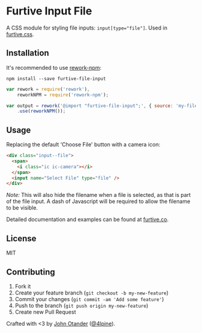 # Furtive Input File

A CSS module for styling file inputs: `input[type="file"]`. Used in [furtive.css](http://furtive.co).

## Installation

It's recommended to use [rework-npm](https://github.com/reworkcss/rework-npm):

```
npm install --save furtive-file-input
```

```javascript
var rework = require('rework'),
    reworkNPM = require('rework-npm');

var output = rework('@import "furtive-file-input";', { source: 'my-file.css' })
    .use(reworkNPM());
```

## Usage

Replacing the default 'Choose File' button with a camera icon:

```html
<div class="input--file">
  <span>
    <i class="ic ic-camera"></i>
  </span>
  <input name="Select File" type="file" />
</div>
```

_Note:_ This will also hide the filename when a file is selected, as that is part of the file
input. A dash of Javascript will be required to allow the filename to be visible.

Detailed documentation and examples can be found at [furtive.co](http://furtive.co).

## License

MIT

## Contributing

1. Fork it
2. Create your feature branch (`git checkout -b my-new-feature`)
3. Commit your changes (`git commit -am 'Add some feature'`)
4. Push to the branch (`git push origin my-new-feature`)
5. Create new Pull Request

Crafted with <3 by [John Otander](http://johnotander.com) ([@4lpine](https://twitter.com/4lpine)).
